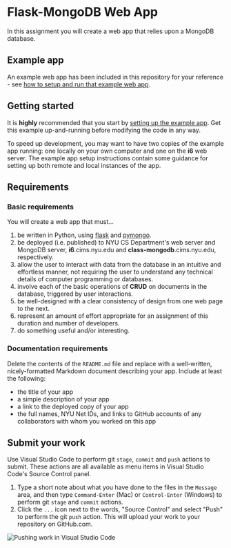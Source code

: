 # Flask-MongoDB Web App

In this assignment you will create a web app that relies upon a MongoDB database.

## Example app

An example web app has been included in this repository for your reference - see [how to setup and run that example web app](./setup.md).

## Getting started

It is **highly** recommended that you start by [setting up the example app](./setup.md). Get this example up-and-running before modifying the code in any way.

To speed up development, you may want to have two copies of the example app running: one locally on your own computer and one on the **i6** web server. The example app setup instructions contain some guidance for setting up both remote and local instances of the app.

## Requirements

### Basic requirements

You will create a web app that must...

1. be written in Python, using [flask](https://flask.palletsprojects.com/en/1.1.x/) and [pymongo](https://pymongo.readthedocs.io/en/stable/index.html).
1. be deployed (i.e. published) to NYU CS Department's web server and MongoDB server, **i6**.cims.nyu.edu and **class-mongodb**.cims.nyu.edu, respectively.
1. allow the user to interact with data from the database in an intuitive and effortless manner, not requiring the user to understand any technical details of computer programming or databases.
1. involve each of the basic operations of **CRUD** on documents in the database, triggered by user interactions.
1. be well-designed with a clear consistency of design from one web page to the next.
1. represent an amount of effort appropriate for an assignment of this duration and number of developers.
1. do something useful and/or interesting.

### Documentation requirements

Delete the contents of the `README.md` file and replace with a well-written, nicely-formatted Markdown document describing your app. Include at least the following:

- the title of your app
- a simple description of your app
- a link to the deployed copy of your app
- the full names, NYU Net IDs, and links to GitHub accounts of any collaborators with whom you worked on this app

## Submit your work

Use Visual Studio Code to perform git `stage`, `commit` and `push` actions to submit. These actions are all available as menu items in Visual Studio Code's Source Control panel.

1. Type a short note about what you have done to the files in the `Message` area, and then type `Command-Enter` (Mac) or `Control-Enter` (Windows) to perform git `stage` and `commit` actions.
1. Click the `...` icon next to the words, "Source Control" and select "Push" to perform the git `push` action. This will upload your work to your repository on GitHub.com.

![Pushing work in Visual Studio Code](./images/vscode_stage_commit_push.png)
